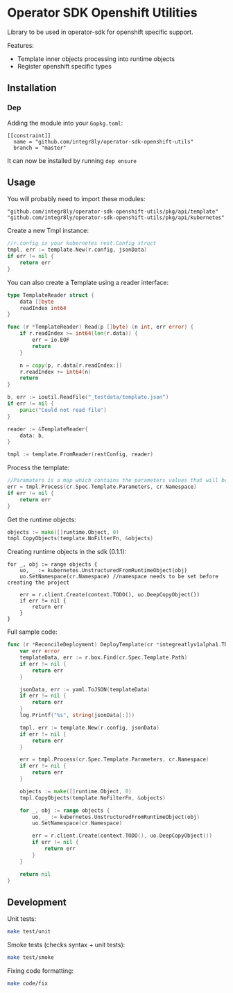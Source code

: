 # Operator SDK Openshift Utilities

Library to be used in operator-sdk for openshift specific support.

Features:

* Template inner objects processing into runtime objects
* Register openshift specific types


## Installation

### Dep

Adding the module into your `Gopkg.toml`:

```
[[constraint]]
  name = "github.com/integr8ly/operator-sdk-openshift-utils"
  branch = "master"
```

It can now be installed by running `dep ensure`

## Usage

You will probably need to import these modules:

```
"github.com/integr8ly/operator-sdk-openshift-utils/pkg/api/template"
"github.com/integr8ly/operator-sdk-openshift-utils/pkg/api/kubernetes"
```

Create a new Tmpl instance:

```go
//r.config is your kubernetes rest.Config struct
tmpl, err := template.New(r.config, jsonData)
if err != nil {
    return err
}
```

You can also create a Template using a reader interface:

```go
type TemplateReader struct {
    data []byte
    readIndex int64
}

func (r *TemplateReader) Read(p []byte) (n int, err error) {
    if r.readIndex >= int64(len(r.data)) {
        err = io.EOF
        return
    }

    n = copy(p, r.data[r.readIndex:])
    r.readIndex += int64(n)
    return
}

b, err := ioutil.ReadFile("_testdata/template.json")
if err != nil {
    panic("Could not read file")
}

reader := &TemplateReader{
    data: b,
}

tmpl := template.FromReader(restConfig, reader)
```

Process the template:

```go
//Paramaters is a map which contains the parameters values that will be filled in the template
err = tmpl.Process(cr.Spec.Template.Parameters, cr.Namespace)
if err != nil {
    return err
}
```

Get the runtime objects:

```go
objects := make([]runtime.Object, 0)
tmpl.CopyObjects(template.NoFilterFn, &objects)
```

Creating runtime objects in the sdk (0.1.1):

```
for _, obj := range objects {
    uo, _ := kubernetes.UnstructuredFromRuntimeObject(obj)
    uo.SetNamespace(cr.Namespace) //namespace needs to be set before creating the project

    err = r.client.Create(context.TODO(), uo.DeepCopyObject())
    if err != nil {
        return err
    }
}
```


Full sample code:

```go
func (r *ReconcileDeployment) DeployTemplate(cr *integreatlyv1alpha1.TDeployment) error {
    var err error
    templateData, err := r.box.Find(cr.Spec.Template.Path)
    if err != nil {
        return err
    }

    jsonData, err := yaml.ToJSON(templateData)
    if err != nil {
        return err
    }
    log.Printf("%s", string(jsonData[:]))

    tmpl, err := template.New(r.config, jsonData)
    if err != nil {
        return err
    }

    err = tmpl.Process(cr.Spec.Template.Parameters, cr.Namespace)
    if err != nil {
        return err
    }

    objects := make([]runtime.Object, 0)
    tmpl.CopyObjects(template.NoFilterFn, &objects)

    for _, obj := range objects {
        uo, _ := kubernetes.UnstructuredFromRuntimeObject(obj)
        uo.SetNamespace(cr.Namespace)

        err = r.client.Create(context.TODO(), uo.DeepCopyObject())
        if err != nil {
            return err
        }
    }

    return nil
}
```

## Development

Unit tests:

```sh
make test/unit
```

Smoke tests (checks syntax + unit tests):

```sh
make test/smoke
```

Fixing code formatting:

```sh
make code/fix
```